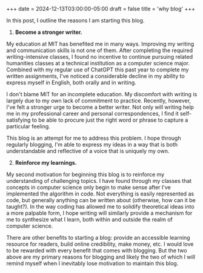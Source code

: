 +++
date = 2024-12-13T03:00:00-05:00
draft = false
title = 'why blog'
+++

In this post, I outline the reasons I am starting this blog.

1. **Become a stronger writer.**

My education at MIT has benefited me in many ways. Improving my writing and
communication skills is not one of them. After completing the required
writing-intensive classes, I found no incentive to continue pursuing related
humanities classes at a technical institution as a computer science major.
Combined with my regular use of ChatGPT this past year to complete my written
assignments, I've noticed a considerable decline in my ability to express myself
in English, both orally and in writing.

I don't blame MIT for an incomplete education. My discomfort with writing is
largely due to my own lack of commitment to practice. Recently, however, I've
felt a stronger urge to become a better writer. Not only will writing help me in
my professional career and personal correspondences, I find it self-satisfying
to be able to procure just the right word or phrase to capture a particular
feeling.

This blog is an attempt for me to address this problem. I hope through
regularly blogging, I'm able to express my ideas in a way that is both
understandable and reflective of a voice that is uniquely my own.

2. **Reinforce my learnings.**

My second motivation for beginning this blog is to reinforce my understanding
of challenging topics. I have found through my classes that concepts in
computer science only begin to make sense after I've implemented the algorithm
in code. Not everything is easily represented as code, but generally anything
can be written about (otherwise, how can it be taught?). In the way coding
has allowed me to solidify theoretical ideas into a more palpable form, I hope
writing will similarly provide a mechanism for me to synthesize what I learn,
both within and outside the realm of computer science.

There are other benefits to starting a blog: provide an accessible learning
resource for readers, build online credibility, make money, etc. I would love
to be rewarded with every benefit that comes with blogging. But the two above
are my primary reasons for blogging and likely the two of which I will remind
myself when I inevitably lose motivation to maintain this blog.

